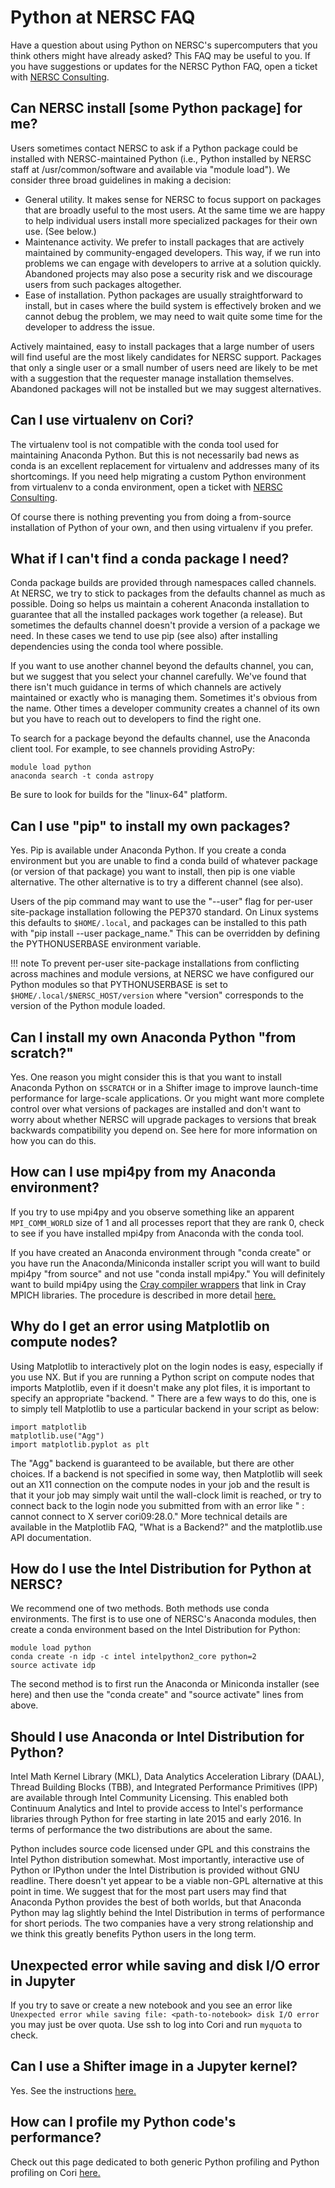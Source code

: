 
# Python at NERSC FAQ

Have a question about using Python on NERSC's supercomputers that you
think others might have already asked?  This FAQ may be useful to you.
If you have suggestions or updates for the NERSC Python FAQ, open a
ticket with [NERSC Consulting](https://help.nersc.gov).

## Can NERSC install [some Python package] for me?

Users sometimes contact NERSC to ask if a Python package could be
installed with NERSC-maintained Python (i.e., Python installed by
NERSC staff at /usr/common/software and available via "module load").
We consider three broad guidelines in making a decision:

* General utility.  It makes sense for NERSC to focus support on
  packages that are broadly useful to the most users. At the same time
  we are happy to help individual users install more specialized
  packages for their own use.  (See below.)
* Maintenance activity. We prefer to install packages that are
  actively maintained by community-engaged developers. This way, if we
  run into problems we can engage with developers to arrive at a
  solution quickly. Abandoned projects may also pose a security risk
  and we discourage users from such packages altogether.
* Ease of installation. Python packages are usually straightforward to
  install, but in cases where the build system is effectively broken
  and we cannot debug the problem, we may need to wait quite some time
  for the developer to address the issue.

Actively maintained, easy to install packages that a large number of
users will find useful are the most likely candidates for NERSC
support.  Packages that only a single user or a small number of users
need are likely to be met with a suggestion that the requester manage
installation themselves.  Abandoned packages will not be installed but
we may suggest alternatives.

## Can I use virtualenv on Cori?

The virtualenv tool is not compatible with the conda tool used for maintaining
Anaconda Python.  But this is not necessarily bad news as conda is an excellent
replacement for virtualenv and addresses many of its shortcomings.  If you need
help migrating a custom Python environment from virtualenv to a conda
environment, open a ticket with [NERSC Consulting](https://help.nersc.gov).

Of course there is nothing preventing you from doing a from-source
installation of Python of your own, and then using virtualenv if you
prefer.

## What if I can't find a conda package I need?

Conda package builds are provided through namespaces called channels.
At NERSC, we try to stick to packages from the defaults channel as
much as possible.  Doing so helps us maintain a coherent Anaconda
installation to guarantee that all the installed packages work
together (a release).  But sometimes the defaults channel doesn't
provide a version of a package we need.  In these cases we tend to use
pip (see also) after installing dependencies using the conda tool
where possible.

If you want to use another channel beyond the defaults channel, you
can, but we suggest that you select your channel carefully.  We've
found that there isn't much guidance in terms of which channels are
actively maintained or exactly who is managing them.  Sometimes it's
obvious from the name. Other times a developer community creates a
channel of its own but you have to reach out to developers to find the
right one.

To search for a package beyond the defaults channel, use the Anaconda
client tool.  For example, to see channels providing AstroPy:

    module load python
    anaconda search -t conda astropy

Be sure to look for builds for the "linux-64" platform.

## Can I use "pip" to install my own packages?

Yes.  Pip is available under Anaconda Python.  If you create a conda
environment but you are unable to find a conda build of whatever
package (or version of that package) you want to install, then pip is
one viable alternative.  The other alternative is to try a different
channel (see also).

Users of the pip command may want to use the "--user" flag for
per-user site-package installation following the PEP370 standard.  On
Linux systems this defaults to `$HOME/.local`, and packages can be
installed to this path with "pip install --user package_name."  This
can be overridden by defining the PYTHONUSERBASE environment variable.

!!! note
	To prevent per-user site-package installations from
	conflicting across machines and module versions, at NERSC we have
	configured our Python modules so that PYTHONUSERBASE is set to
	`$HOME/.local/$NERSC_HOST/version` where "version" corresponds to
	the version of the Python module loaded.

## Can I install my own Anaconda Python "from scratch?"

Yes.  One reason you might consider this is that you want to install
Anaconda Python on `$SCRATCH` or in a Shifter image to improve
launch-time performance for large-scale applications.  Or you might
want more complete control over what versions of packages are
installed and don't want to worry about whether NERSC will upgrade
packages to versions that break backwards compatibility you depend on.
See here for more information on how you can do this.

## How can I use mpi4py from my Anaconda environment?

If you try to use mpi4py and you observe something like an apparent
`MPI_COMM_WORLD` size of 1 and all processes report that they are rank
0, check to see if you have installed mpi4py from Anaconda with the
conda tool.

If you have created an Anaconda environment through "conda create" or
you have run the Anaconda/Miniconda installer script you will want to
build mpi4py "from source" and not use "conda install mpi4py."  You will
definitely want to build mpi4py using the [Cray compiler
wrappers](../../../../programming/compilers/wrappers) that link in Cray
MPICH libraries.  The procedure is described in more detail
[here.](../#mpi4py)

## Why do I get an error using Matplotlib on compute nodes?

Using Matplotlib to interactively plot on the login nodes is easy,
especially if you use NX.  But if you are running a Python script on
compute nodes that imports Matplotlib, even if it doesn't make any
plot files, it is important to specify an appropriate "backend.  "
There are a few ways to do this, one is to simply tell Matplotlib to
use a particular backend in your script as below:

    import matplotlib
    matplotlib.use("Agg")
    import matplotlib.pyplot as plt

The "Agg" backend is guaranteed to be available, but there are other
choices.  If a backend is not specified in some way, then Matplotlib
will seek out an X11 connection on the compute nodes in your job and
the result is that it your job may simply wait until the wall-clock
limit is reached, or try to connect back to the login node you
submitted from with an error like " : cannot connect to X server
cori09:28.0."  More technical details are available in the Matplotlib
FAQ, "What is a Backend?" and the matplotlib.use API documentation.

## How do I use the Intel Distribution for Python at NERSC?

We recommend one of two methods.  Both methods use conda environments.
The first is to use one of NERSC's Anaconda modules, then create a
conda environment based on the Intel Distribution for Python:

    module load python
    conda create -n idp -c intel intelpython2_core python=2
    source activate idp

The second method is to first run the Anaconda or Miniconda installer
(see here) and then use the "conda create" and "source activate" lines
from above.

## Should I use Anaconda or Intel Distribution for Python?

Intel Math Kernel Library (MKL), Data Analytics Acceleration Library
(DAAL), Thread Building Blocks (TBB), and Integrated Performance
Primitives (IPP) are available through Intel Community Licensing.
This enabled both Continuum Analytics and Intel to provide access to
Intel's performance libraries through Python for free starting in late
2015 and early 2016.  In terms of performance the two distributions
are about the same.

Python includes source code licensed under GPL and this constrains the
Intel Python distribution somewhat.  Most importantly, interactive use
of Python or IPython under the Intel Distribution is provided without
GNU readline.  There doesn't yet appear to be a viable non-GPL
alternative at this point in time.  We suggest that for the most part
users may find that Anaconda Python provides the best of both worlds,
but that Anaconda Python may lag slightly behind the Intel
Distribution in terms of performance for short periods.  The two
companies have a very strong relationship and we think this greatly
benefits Python users in the long term.

## Unexpected error while saving and disk I/O error in Jupyter

If you try to save or create a new notebook and you see an error like
`Unexpected error while saving file: <path-to-notebook> disk I/O
error` you may just be over quota.  Use ssh to log into Cori and run
`myquota` to check.

## Can I use a Shifter image in a Jupyter kernel?

Yes.  See the
instructions
[here.](../../../services/jupyter.md#custom-kernels-using-shifter-containers)

## How can I profile my Python code's performance?
Check out this page dedicated to both generic Python profiling and Python
profiling on Cori [here.](../profiling-python)
